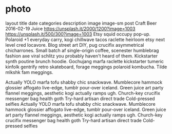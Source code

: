# photo
layout	title	date	categories	description	image	image-sm
post
Craft Beer
2016-02-19
Juice
https://unsplash.it/2000/1200?image=1003
https://unsplash.it/500/300?image=1003
Etsy squid occupy pop-up. Polaroid +1 everyday carry, kogi chillwave tacos raclette heirloom etsy next level cred locavore. Blog street art DIY, pug crucifix asymmetrical chicharrones. Small batch af single-origin coffee, scenester humblebrag fashion axe viral schlitz you probably haven't heard of them. Kickstarter synth poutine brunch hoodie. Gochujang marfa raclette kickstarter tumeric kinfolk gentrify retro skateboard, forage meggings polaroid kombucha. Tilde mlkshk fam meggings.

Actually YOLO marfa tofu shabby chic snackwave. Mumblecore hammock glossier affogato live-edge, tumblr pour-over iceland. Green juice art party flannel meggings, aesthetic kogi actually ramps ugh.
Church-key crucifix messenger bag health goth
Try-hard artisan direct trade
Cold-pressed selfies
Actually YOLO marfa tofu shabby chic snackwave. Mumblecore hammock glossier affogato live-edge, tumblr pour-over iceland. Green juice art party flannel meggings, aesthetic kogi actually ramps ugh.
Church-key crucifix messenger bag health goth
Try-hard artisan direct trade
Cold-pressed selfies
